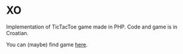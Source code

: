 # XO

Implementation of TicTacToe game made in PHP. Code and game is in Croatian.

You can (maybe) find game [here](http://rp2.studenti.math.hr/~pcustic/dz1/xo.php).

